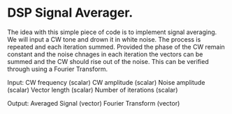 # DSP Signal Averager.
The idea with this simple piece of code is to implement signal averaging.
We will input a CW tone and drown it in white noise. The process is repeated
and each iteration summed. Provided the phase of the CW remain constant and the
noise chnages in each iteration the vectors can be summed and the CW should 
rise out of the noise. This can be verified through using a Fourier Transform.

Input: 	CW frequency (scalar)
	CW amplitude (scalar)
	Noise amplitude (scalar)
	Vector length (scalar)
	Number of iterations (scalar)

Output: Averaged Signal (vector)
	Fourier Transform (vector)

